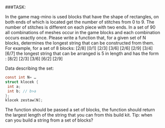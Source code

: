 ###TASK:

In the game mag-mino is used blocks that have the shape of 
rectangles, on both ends of which is located get the number 
of stitches from 0 to 9. The number of stitches is different
on each piece with two ends. In a set of 90 all combinations 
of meshes occur in the game blocks and each combination occurs
exactly once. Please write a function that, for a given set 
of N blocks, determines the longest string that can be 
constructed from them. For example, for a set of 8 blocks:
[2/8] [0/1] [2/3] [3/6] [2/6] [2/9] [3/4] [6/7] the longest 
string that can be arranged is 5 in length and has the form
: [8/2] [2/3] [3/6] [6/2] [2/9]

Data describing the set:

```C
const int N= …
struct klocek {
 int a;
 int b; // b>a
};
klocek zestaw[N];
```

The function should be passed a set of blocks, the function
should return the largest length of the string that you can 
from this build kit. Tip: when can you build a string from 
a set of blocks?